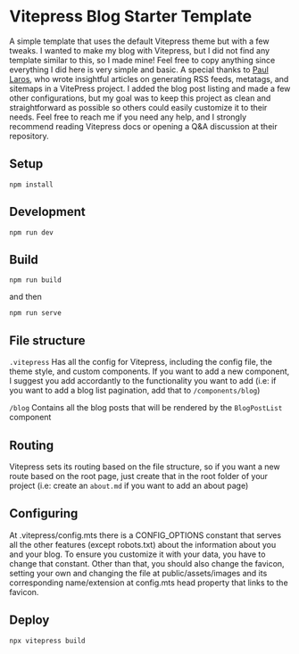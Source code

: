 # Vitepress Blog Starter Template

A simple template that uses the default Vitepress theme but with a few tweaks. I wanted to make my blog with Vitepress, but I did not find any template similar to this, so I made mine! Feel free to copy anything since everything I did here is very simple and basic. A special thanks to [Paul Laros](https://laros.io/), who wrote insightful articles on generating RSS feeds, metatags, and sitemaps in a VitePress project. I added the blog post listing and made a few other configurations, but my goal was to keep this project as clean and straightforward as possible so others could easily customize it to their needs.
Feel free to reach me if you need any help, and I strongly recommend reading Vitepress docs or opening a Q&A discussion at their repository.

## Setup

``npm install``

## Development

``npm run dev``

## Build

``npm run build``

and then

``npm run serve``

## File structure

``.vitepress``
Has all the config for Vitepress, including the config file, the theme style, and custom components. If you want to add a new component, I suggest you add accordantly to the functionality you want to add (i.e: if you want to add a blog list pagination, add that to `/components/blog`)

``/blog``
Contains all the blog posts that will be rendered by the ``BlogPostList`` component

## Routing
Vitepress sets its routing based on the file structure, so if you want a new route based on the root page, just create that in the root folder of your project (i.e: create an ``about.md`` if you want to add an about page)

## Configuring

At .vitepress/config.mts there is a CONFIG_OPTIONS constant that serves all the other features (except robots.txt) about the information about you and your blog. To ensure you customize it with your data, you have to change that constant.
Other than that, you should also change the favicon, setting your own and changing the file at public/assets/images and its corresponding name/extension at config.mts head property that links to the favicon.

## Deploy
``npx vitepress build``

